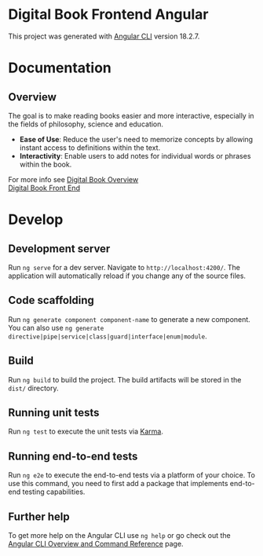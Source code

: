 # Digital Book Frontend Angular

This project was generated with [Angular CLI](https://github.com/angular/angular-cli) version 18.2.7.

# Documentation
## Overview
The goal is to make reading books easier and more interactive, especially in the fields of philosophy, science and education. <br>
- **Ease of Use**: Reduce the user's need to memorize concepts by allowing instant access to definitions within the text.
- **Interactivity**: Enable users to add notes for individual words or phrases within the book.

For more info see
[Digital Book Overview](https://l-qerraxhija.atlassian.net/wiki/spaces/DB/overview) <br>
[Digital Book Front End](https://l-qerraxhija.atlassian.net/wiki/spaces/DB/pages/96272385/Front+End)

# Develop

## Development server

Run `ng serve` for a dev server. Navigate to `http://localhost:4200/`. The application will automatically reload if you change any of the source files.

## Code scaffolding

Run `ng generate component component-name` to generate a new component. You can also use `ng generate directive|pipe|service|class|guard|interface|enum|module`.

## Build

Run `ng build` to build the project. The build artifacts will be stored in the `dist/` directory.

## Running unit tests

Run `ng test` to execute the unit tests via [Karma](https://karma-runner.github.io).

## Running end-to-end tests

Run `ng e2e` to execute the end-to-end tests via a platform of your choice. To use this command, you need to first add a package that implements end-to-end testing capabilities.

## Further help

To get more help on the Angular CLI use `ng help` or go check out the [Angular CLI Overview and Command Reference](https://angular.dev/tools/cli) page.

